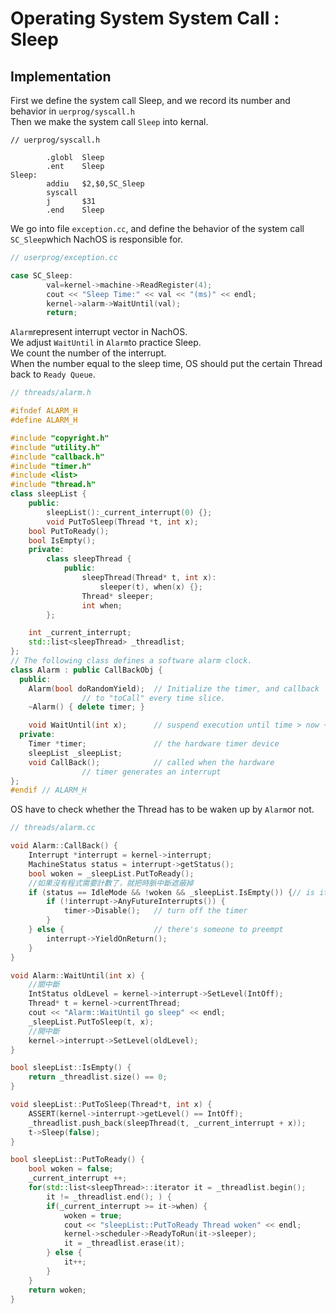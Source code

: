 # Operating System System Call : Sleep

## Implementation
First we define the system call Sleep, and we record its number and behavior in ```uerprog/syscall.h```  
Then we make the system call ```Sleep``` into kernal.  
```
// uerprog/syscall.h

        .globl  Sleep
        .ent    Sleep
Sleep:
        addiu   $2,$0,SC_Sleep
        syscall
        j       $31
        .end    Sleep
```
We go into file ```exception.cc```, and define the behavior of the system call ```SC_Sleep```which NachOS is responsible for.  
```c++
// userprog/exception.cc

case SC_Sleep:
        val=kernel->machine->ReadRegister(4);
        cout << "Sleep Time:" << val << "(ms)" << endl;
        kernel->alarm->WaitUntil(val);
        return;
```
```Alarm```represent interrupt vector in NachOS.  
We adjust ```WaitUntil``` in ```Alarm```to practice Sleep.  
We count the number of the interrupt.  
When the number equal to the sleep time, OS should put the certain Thread back to ```Ready Queue```.  
```c++
// threads/alarm.h

#ifndef ALARM_H
#define ALARM_H

#include "copyright.h"
#include "utility.h"
#include "callback.h"
#include "timer.h"
#include <list>
#include "thread.h"
class sleepList {
    public:
        sleepList():_current_interrupt(0) {};
        void PutToSleep(Thread *t, int x);
    bool PutToReady();
    bool IsEmpty();
    private:
        class sleepThread {
            public:
                sleepThread(Thread* t, int x):
                    sleeper(t), when(x) {};
                Thread* sleeper;
                int when;
        };

    int _current_interrupt;
    std::list<sleepThread> _threadlist;
};
// The following class defines a software alarm clock. 
class Alarm : public CallBackObj {
  public:
    Alarm(bool doRandomYield);  // Initialize the timer, and callback 
                // to "toCall" every time slice.
    ~Alarm() { delete timer; }

    void WaitUntil(int x);      // suspend execution until time > now + x
  private:
    Timer *timer;               // the hardware timer device
    sleepList _sleepList;
    void CallBack();            // called when the hardware
                // timer generates an interrupt
};
#endif // ALARM_H
```
OS have to check whether the Thread has to be waken up by ```Alarm```or not.  
```c++
// threads/alarm.cc 

void Alarm::CallBack() {
    Interrupt *interrupt = kernel->interrupt;
    MachineStatus status = interrupt->getStatus();
    bool woken = _sleepList.PutToReady();
    //如果沒有程式需要計數了，就把時脈中斷遮蔽掉
    if (status == IdleMode && !woken && _sleepList.IsEmpty()) {// is it time to quit?
        if (!interrupt->AnyFutureInterrupts()) {
            timer->Disable();   // turn off the timer
        }
    } else {                    // there's someone to preempt
        interrupt->YieldOnReturn();
    }
}

void Alarm::WaitUntil(int x) {
    //關中斷
    IntStatus oldLevel = kernel->interrupt->SetLevel(IntOff);
    Thread* t = kernel->currentThread;
    cout << "Alarm::WaitUntil go sleep" << endl;
    _sleepList.PutToSleep(t, x);
    //開中斷
    kernel->interrupt->SetLevel(oldLevel);
}

bool sleepList::IsEmpty() {
    return _threadlist.size() == 0;
}

void sleepList::PutToSleep(Thread*t, int x) {
    ASSERT(kernel->interrupt->getLevel() == IntOff);
    _threadlist.push_back(sleepThread(t, _current_interrupt + x));
    t->Sleep(false);
}

bool sleepList::PutToReady() {
    bool woken = false;
    _current_interrupt ++;
    for(std::list<sleepThread>::iterator it = _threadlist.begin();
        it != _threadlist.end(); ) {
        if(_current_interrupt >= it->when) {
            woken = true;
            cout << "sleepList::PutToReady Thread woken" << endl;
            kernel->scheduler->ReadyToRun(it->sleeper);
            it = _threadlist.erase(it);
        } else {
            it++;
        }
    }
    return woken;
}
```

